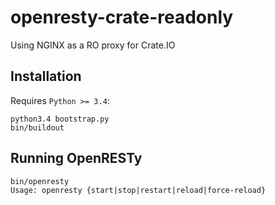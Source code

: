# openresty-crate-readonly

Using NGINX as a RO proxy for Crate.IO

## Installation

Requires `Python >= 3.4`:

```console
python3.4 bootstrap.py
bin/buildout
```

## Running OpenRESTy

```console
bin/openresty
Usage: openresty {start|stop|restart|reload|force-reload}
```

